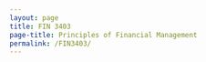 ```yaml
---
layout: page
title: FIN 3403
page-title: Principles of Financial Management
permalink: /FIN3403/
---
```


